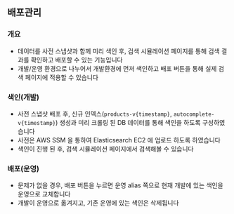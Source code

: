 ## 배포관리

### 개요
  - 데이터를 사전 스냅샷과 함께 미리 색인 후, 검색 시뮬레이션 페이지를 통해 검색 결과를 확인하고 배포할 수 있는 기능입니다
  - 개발/운영 환경으로 나누어서 개발환경에 먼저 색인하고 배포 버튼을 통해 실제 검색 페이지에 적용할 수 있습니다

### 색인(개발)
  - 사전 스냅샷 배포 후, 신규 인덱스(`products-v{timestamp}`, `autocomplete-v{timestamp}`) 생성과 미리 크롤링 된 DB 데이터를 통해 색인을 하도록 구성하였습니다
  - 사전은 AWS SSM 을 통하여 Elasticsearch EC2 에 업로드 하도록 하였습니다
  - 색인이 진행 된 후, 검색 시뮬레이션 페이지에서 검색해볼 수 있습니다

### 배포(운영)
  - 문제가 없을 경우, 배포 버튼을 누르면 운영 alias 쪽으로 현재 개발에 있는 색인을 운영으로 교체합니다
  - 개발이 운영으로 옮겨지고, 기존 운영에 있는 색인은 삭제됩니다



